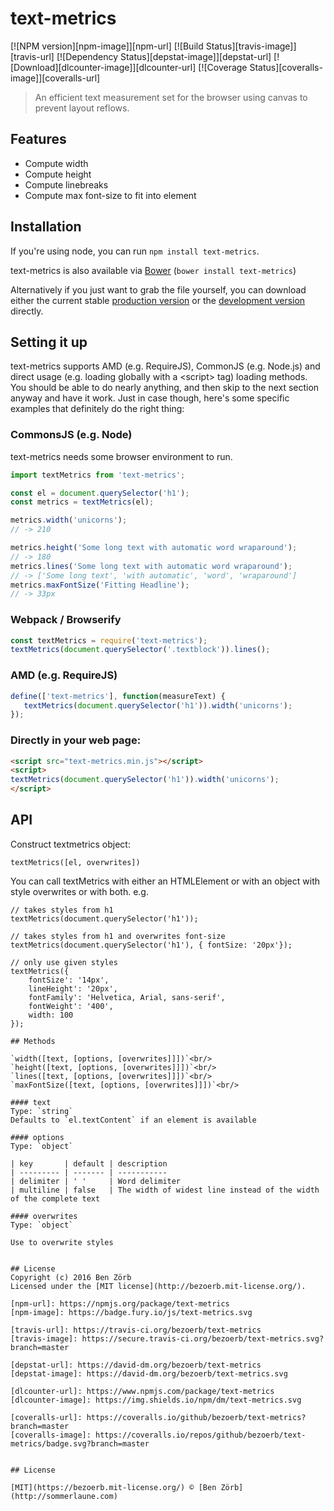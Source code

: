 # text-metrics
[![NPM version][npm-image]][npm-url] [![Build Status][travis-image]][travis-url] [![Dependency Status][depstat-image]][depstat-url] [![Download][dlcounter-image]][dlcounter-url] [![Coverage Status][coveralls-image]][coveralls-url]

> An efficient text measurement set for the browser using canvas to prevent layout reflows.

Features
--------

* Compute width
* Compute height
* Compute linebreaks
* Compute max font-size to fit into element

## Installation

If you're using node, you can run `npm install text-metrics`.

text-metrics is also available via [Bower](https://github.com/bower/bower) (`bower install text-metrics`)

Alternatively if you just want to grab the file yourself, you can download either the current stable [production version][min] or the [development version][max] directly.

[min]: https://raw.github.com/bezoerb/text-metrics/master/dist/text-metrics.min.js
[max]: https://raw.github.com/bezoerb/text-metrics/master/dist/text-metrics.js

## Setting it up

text-metrics supports AMD (e.g. RequireJS), CommonJS (e.g. Node.js) and direct usage (e.g. loading globally with a &lt;script&gt; tag) loading methods.
You should be able to do nearly anything, and then skip to the next section anyway and have it work. Just in case though, here's some specific examples that definitely do the right thing:

### CommonsJS (e.g. Node)

text-metrics needs some browser environment to run.
```javascript
import textMetrics from 'text-metrics';

const el = document.querySelector('h1');
const metrics = textMetrics(el);

metrics.width('unicorns');
// -> 210

metrics.height('Some long text with automatic word wraparound');
// -> 180
metrics.lines('Some long text with automatic word wraparound');
// -> ['Some long text', 'with automatic', 'word', 'wraparound']
metrics.maxFontSize('Fitting Headline');
// -> 33px
```

### Webpack / Browserify
```javascript
const textMetrics = require('text-metrics');
textMetrics(document.querySelector('.textblock')).lines();

```

### AMD (e.g. RequireJS)

```javascript
define(['text-metrics'], function(measureText) {
   textMetrics(document.querySelector('h1')).width('unicorns');
});
```

### Directly in your web page:

```html
<script src="text-metrics.min.js"></script>
<script>
textMetrics(document.querySelector('h1')).width('unicorns');
</script>
```

## API

Construct textmetrics object:

`textMetrics([el, overwrites])`

You can call textMetrics with either an HTMLElement or with an object with style overwrites or with both.
e.g.
```
// takes styles from h1
textMetrics(document.querySelector('h1'));

// takes styles from h1 and overwrites font-size
textMetrics(document.querySelector('h1'), { fontSize: '20px'});

// only use given styles
textMetrics({
    fontSize': '14px',
    lineHeight': '20px',
    fontFamily': 'Helvetica, Arial, sans-serif',
    fontWeight': '400',
    width: 100
});

## Methods

`width([text, [options, [overwrites]]])`<br/>
`height([text, [options, [overwrites]]])`<br/>
`lines([text, [options, [overwrites]]])`<br/>
`maxFontSize([text, [options, [overwrites]]])`<br/>

#### text
Type: `string`
Defaults to `el.textContent` if an element is available

#### options
Type: `object`

| key       | default | description
| --------- | ------- | -----------
| delimiter | ' '     | Word delimiter
| multiline | false   | The width of widest line instead of the width of the complete text

#### overwrites
Type: `object`

Use to overwrite styles


## License
Copyright (c) 2016 Ben Zörb
Licensed under the [MIT license](http://bezoerb.mit-license.org/).

[npm-url]: https://npmjs.org/package/text-metrics
[npm-image]: https://badge.fury.io/js/text-metrics.svg

[travis-url]: https://travis-ci.org/bezoerb/text-metrics
[travis-image]: https://secure.travis-ci.org/bezoerb/text-metrics.svg?branch=master

[depstat-url]: https://david-dm.org/bezoerb/text-metrics
[depstat-image]: https://david-dm.org/bezoerb/text-metrics.svg

[dlcounter-url]: https://www.npmjs.com/package/text-metrics
[dlcounter-image]: https://img.shields.io/npm/dm/text-metrics.svg

[coveralls-url]: https://coveralls.io/github/bezoerb/text-metrics?branch=master
[coveralls-image]: https://coveralls.io/repos/github/bezoerb/text-metrics/badge.svg?branch=master


## License

[MIT](https://bezoerb.mit-license.org/) © [Ben Zörb](http://sommerlaune.com)
